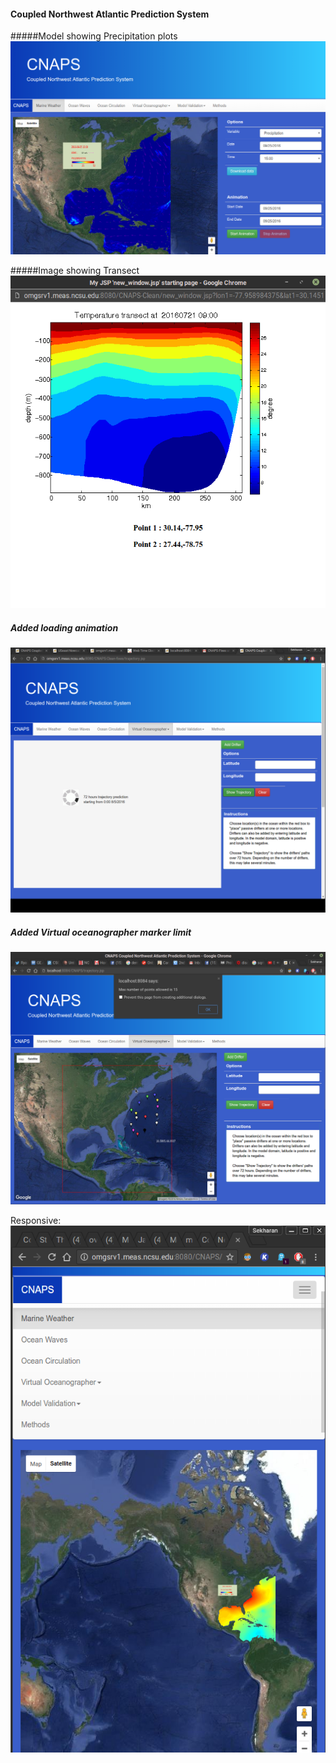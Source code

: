 #### Coupled Northwest Atlantic Prediction System

#####Model showing Precipitation plots
![precip](./screenshots/precip.png)

#####Image showing Transect
![transect](./screenshots/transect.png)

##### Added loading animation
![loading](./screenshots/loading.png)

##### Added Virtual oceanographer marker limit
![volimit](./screenshots/vo_limit.png)


Responsive:
![responsive](./screenshots/responsive.png)


